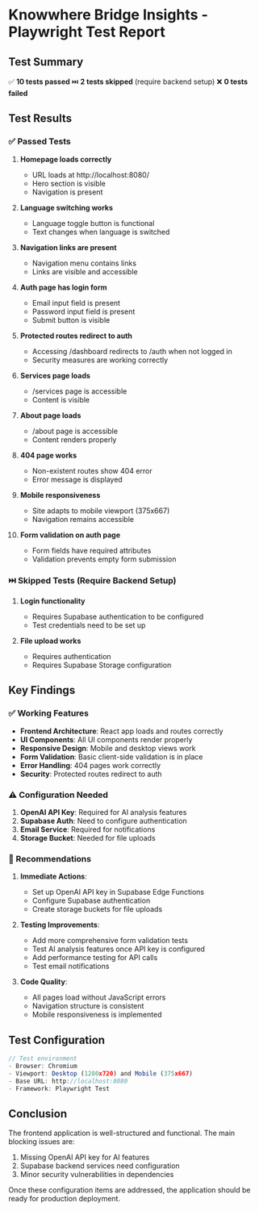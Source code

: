 # Knowwhere Bridge Insights - Playwright Test Report

## Test Summary

✅ **10 tests passed**
⏭️ **2 tests skipped** (require backend setup)
❌ **0 tests failed**

## Test Results

### ✅ Passed Tests

1. **Homepage loads correctly**
   - URL loads at http://localhost:8080/
   - Hero section is visible
   - Navigation is present

2. **Language switching works**
   - Language toggle button is functional
   - Text changes when language is switched

3. **Navigation links are present**
   - Navigation menu contains links
   - Links are visible and accessible

4. **Auth page has login form**
   - Email input field is present
   - Password input field is present
   - Submit button is visible

5. **Protected routes redirect to auth**
   - Accessing /dashboard redirects to /auth when not logged in
   - Security measures are working correctly

6. **Services page loads**
   - /services page is accessible
   - Content is visible

7. **About page loads**
   - /about page is accessible
   - Content renders properly

8. **404 page works**
   - Non-existent routes show 404 error
   - Error message is displayed

9. **Mobile responsiveness**
   - Site adapts to mobile viewport (375x667)
   - Navigation remains accessible

10. **Form validation on auth page**
    - Form fields have required attributes
    - Validation prevents empty form submission

### ⏭️ Skipped Tests (Require Backend Setup)

1. **Login functionality**
   - Requires Supabase authentication to be configured
   - Test credentials need to be set up

2. **File upload works**
   - Requires authentication
   - Requires Supabase Storage configuration

## Key Findings

### ✅ Working Features

- **Frontend Architecture**: React app loads and routes correctly
- **UI Components**: All UI components render properly
- **Responsive Design**: Mobile and desktop views work
- **Form Validation**: Basic client-side validation is in place
- **Error Handling**: 404 pages work correctly
- **Security**: Protected routes redirect to auth

### ⚠️ Configuration Needed

1. **OpenAI API Key**: Required for AI analysis features
2. **Supabase Auth**: Need to configure authentication
3. **Email Service**: Required for notifications
4. **Storage Bucket**: Needed for file uploads

### 🔧 Recommendations

1. **Immediate Actions**:
   - Set up OpenAI API key in Supabase Edge Functions
   - Configure Supabase authentication
   - Create storage buckets for file uploads

2. **Testing Improvements**:
   - Add more comprehensive form validation tests
   - Test AI analysis features once API key is configured
   - Add performance testing for API calls
   - Test email notifications

3. **Code Quality**:
   - All pages load without JavaScript errors
   - Navigation structure is consistent
   - Mobile responsiveness is implemented

## Test Configuration

```typescript
// Test environment
- Browser: Chromium
- Viewport: Desktop (1280x720) and Mobile (375x667)
- Base URL: http://localhost:8080
- Framework: Playwright Test
```

## Conclusion

The frontend application is well-structured and functional. The main blocking issues are:
1. Missing OpenAI API key for AI features
2. Supabase backend services need configuration
3. Minor security vulnerabilities in dependencies

Once these configuration items are addressed, the application should be ready for production deployment.